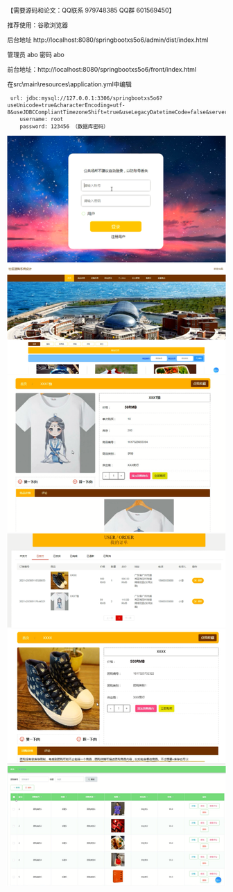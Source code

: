 

【需要源码和论文：QQ联系 979748385 QQ群 601569450】

推荐使用：谷歌浏览器 

后台地址
http://localhost:8080/springbootxs5o6/admin/dist/index.html

管理员  abo 密码 abo


前台地址：http://localhost:8080/springbootxs5o6/front/index.html



在src\main\resources\application.yml中编辑
											
	 url: jdbc:mysql://127.0.0.1:3306/springbootxs5o6?useUnicode=true&characterEncoding=utf-8&useJDBCCompliantTimezoneShift=true&useLegacyDatetimeCode=false&serverTimezone=UTC
	    username: root
	    password: 123456 （数据库密码）

![输入图片说明](image.png)
![输入图片说明](image1.png)
![输入图片说明](2ebc304fdfa9c9f25aaa1a3c97272e3.png)
![输入图片说明](d16f96c21e758829c232fb53f002c20.png)
![输入图片说明](bb619d8c560c07c23a9ab9d4ecb2d50.png)
![输入图片说明](59ab465bdd60b1348859940ae31335b.png)